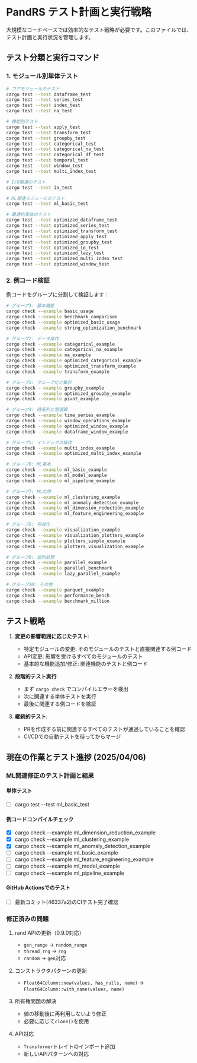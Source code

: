 # PandRS テスト計画と実行戦略

大規模なコードベースでは効率的なテスト戦略が必要です。このファイルでは、テスト計画と実行状況を管理します。

## テスト分類と実行コマンド

### 1. モジュール別単体テスト

```bash
# コアモジュールのテスト
cargo test --test dataframe_test
cargo test --test series_test
cargo test --test index_test
cargo test --test na_test

# 機能別テスト
cargo test --test apply_test
cargo test --test transform_test
cargo test --test groupby_test
cargo test --test categorical_test
cargo test --test categorical_na_test
cargo test --test categorical_df_test
cargo test --test temporal_test
cargo test --test window_test
cargo test --test multi_index_test

# I/O関連のテスト
cargo test --test io_test

# ML関連モジュールのテスト
cargo test --test ml_basic_test

# 最適化実装のテスト
cargo test --test optimized_dataframe_test
cargo test --test optimized_series_test
cargo test --test optimized_transform_test
cargo test --test optimized_apply_test
cargo test --test optimized_groupby_test
cargo test --test optimized_io_test
cargo test --test optimized_lazy_test
cargo test --test optimized_multi_index_test
cargo test --test optimized_window_test
```

### 2. 例コード検証

例コードをグループに分割して検証します：

```bash
# グループ1: 基本機能
cargo check --example basic_usage
cargo check --example benchmark_comparison
cargo check --example optimized_basic_usage
cargo check --example string_optimization_benchmark

# グループ2: データ操作
cargo check --example categorical_example
cargo check --example categorical_na_example
cargo check --example na_example
cargo check --example optimized_categorical_example
cargo check --example optimized_transform_example
cargo check --example transform_example

# グループ3: グループ化と集計
cargo check --example groupby_example
cargo check --example optimized_groupby_example
cargo check --example pivot_example

# グループ4: 時系列と窓演算
cargo check --example time_series_example
cargo check --example window_operations_example
cargo check --example optimized_window_example
cargo check --example dataframe_window_example

# グループ5: インデックス操作
cargo check --example multi_index_example
cargo check --example optimized_multi_index_example

# グループ6: ML基本
cargo check --example ml_basic_example
cargo check --example ml_model_example
cargo check --example ml_pipeline_example

# グループ7: ML応用
cargo check --example ml_clustering_example
cargo check --example ml_anomaly_detection_example
cargo check --example ml_dimension_reduction_example
cargo check --example ml_feature_engineering_example

# グループ8: 可視化
cargo check --example visualization_example
cargo check --example visualization_plotters_example
cargo check --example plotters_simple_example
cargo check --example plotters_visualization_example

# グループ9: 並列処理
cargo check --example parallel_example
cargo check --example parallel_benchmark
cargo check --example lazy_parallel_example

# グループ10: その他
cargo check --example parquet_example
cargo check --example performance_bench
cargo check --example benchmark_million
```

## テスト戦略

1. **変更の影響範囲に応じたテスト**:
   - 特定モジュールの変更: そのモジュールのテストと直接関連する例コード
   - API変更: 影響を受けるすべてのモジュールのテスト
   - 基本的な機能追加/修正: 関連機能のテストと例コード

2. **段階的テスト実行**:
   - まず `cargo check` でコンパイルエラーを検出
   - 次に関連する単体テストを実行
   - 最後に関連する例コードを検証

3. **継続的テスト**:
   - PRを作成する前に関連するすべてのテストが通過していることを確認
   - CI/CDでの自動テストを待ってからマージ

## 現在の作業とテスト進捗 (2025/04/06)

### ML関連修正のテスト計画と結果

#### 単体テスト
- [ ] cargo test --test ml_basic_test

#### 例コードコンパイルチェック
- [x] cargo check --example ml_dimension_reduction_example
- [x] cargo check --example ml_clustering_example
- [x] cargo check --example ml_anomaly_detection_example
- [ ] cargo check --example ml_basic_example
- [ ] cargo check --example ml_feature_engineering_example
- [ ] cargo check --example ml_model_example
- [ ] cargo check --example ml_pipeline_example

#### GitHub Actionsでのテスト
- [ ] 最新コミット(46337a2)のCIテスト完了確認

### 修正済みの問題
1. rand APIの更新（0.9.0対応）
   - `gen_range` → `random_range`
   - `thread_rng` → `rng`
   - `random` → `gen`対応

2. コンストラクタパターンの更新
   - `Float64Column::new(values, has_nulls, name)` → `Float64Column::with_name(values, name)`

3. 所有権問題の解決
   - 値の移動後に再利用しないよう修正
   - 必要に応じて`clone()`を使用

4. API対応
   - `Transformer`トレイトのインポート追加
   - 新しいAPIパターンへの対応